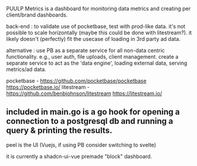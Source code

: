 PUULP Metrics is a dashboard for monitoring data metrics and creating per client/brand dashboards.

back-end :
to validate use of pocketbase, test with prod-like data. it's not possible to scale horizontally (maybe this could be done with litestream?). it likely doesn't (perfectly) fit the usecase of loading in 3rd party ad data.

alternative : use PB as a separate service for all non-data centric functionality. e.g., user auth, file uploads, client management. create a separate service to act as the 'data engine', loading external data, serving metrics/ad data.

pocketbase - https://github.com/pocketbase/pocketbase https://pocketbase.io/
litestream - https://github.com/benbjohnson/litestream https://litestream.io/

## included in main.go is a go hook for opening a connection to a postgresql db and running a query & printing the results.

peel is the UI (Vuejs, if using PB consider switching to svelte)

it is currently a shadcn-ui-vue premade "block" dashboard.
